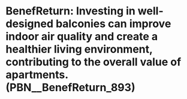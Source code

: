 # BenefReturn: __Investing in well-designed balconies can improve indoor air quality and create a healthier living environment, contributing to the overall value of apartments.__ (PBN__BenefReturn_893)

